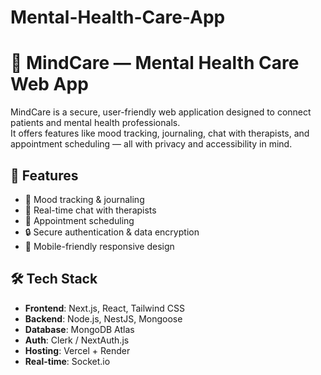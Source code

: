 # Mental-Health-Care-App
# 🧠 MindCare — Mental Health Care Web App

MindCare is a secure, user-friendly web application designed to connect patients and mental health professionals.  
It offers features like mood tracking, journaling, chat with therapists, and appointment scheduling — all with privacy and accessibility in mind.

## 🚀 Features
- 📝 Mood tracking & journaling
- 💬 Real-time chat with therapists
- 📅 Appointment scheduling
- 🔒 Secure authentication & data encryption
- 📱 Mobile-friendly responsive design

## 🛠 Tech Stack
- **Frontend**: Next.js, React, Tailwind CSS
- **Backend**: Node.js, NestJS, Mongoose
- **Database**: MongoDB Atlas
- **Auth**: Clerk / NextAuth.js
- **Hosting**: Vercel + Render
- **Real-time**: Socket.io
